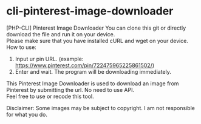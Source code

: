# cli-pinterest-image-downloader
[PHP-CLI] Pinterest Image Downloader
You can clone this git or directly download the file and run it on your device.<br>
Please make sure that you have installed cURL and wget on your device.<br>
How to use:

1. Input ur pin URL. (example: https://www.pinterest.com/pin/722475965225861502/)<br>
2. Enter and wait. The program will be downloading immediately.

This Pinterest Image Downloader is used to download an image from Pinterest by submitting the url. No need to use API.<br>
Feel free to use or recode this tool.

Disclaimer: Some images may be subject to copyright. I am not responsible for what you do.
